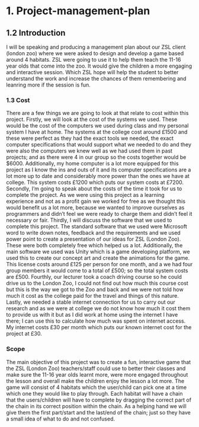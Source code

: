 # 1. Project-management-plan

## 1.2 Introduction
I will be speaking and producing a management plan about our ZSL client (london zoo) where we were asked to design and develop a game based around 4 habitats. ZSL were going to use it to help them teach the 11-16 year olds that come into the zoo. It would give the children a more engaging and interactive session. Which ZSL hope will help the student to better understand the work and increase the chances of them remembering and leanring more if the session is fun.

### 1.3 Cost
There are a few things we are going to look at that relate to cost within this project. Firstly, we will look at the cost of the systems we used. These would be the cost of the computers we used during class and my personal system I have at home. The systems at the college cost around £1500 and these were perfect as they had the exact tools we needed, the exact computer specifications that would support what we needed to do and they were also the computers we knew well as we had used them in past projects; and as there were 4 in our group so the costs together would be $6000. Additionally, my home computer is a lot more equipped for this project as I know the ins and outs of it and its computer specifications are a lot more up to date and considerably more power than the ones we have at college. This system costs £1200 which puts our system costs at £7200. Secondly, I’m going to speak about the costs of the time it took for us to complete the project. As we were using this project as a learning experience and not as a profit gain we worked for free as we thought this would benefit us a lot more, because we wanted to improve ourselves as programmers and didn’t feel we were ready to charge them and didn’t feel it necessary or fair. Thirdly, I will discuss the software that we used to complete this project. The standard software that we used were Microsoft word to write down notes, feedback and the requirements and we used power point to create a presentation of our ideas for ZSL (London Zoo). These were both completely free which helped us a lot. Additionally, the main software we used was Unity which is a game developing platform, we used this to create our concept art and create the animations for the game. This license costs around £125 per person for one month, and a we had four group members it would come to a total of £500; so the total system costs are £500. Fourthly, our lecturer took a coach driving course so he could drive us to the London Zoo, I could not find out how much this course cost but this is the way we got to the Zoo and back and we were not told how much it cost as the college paid for the travel and things of this nature. Lastly, we needed a stable internet connection for us to carry out our research and as we were at college we do not know how much it cost them to provide us with it but as I did work at home using the internet I have there; I can use this to calculate how much was spent on internet access. My internet costs £30 per month which puts our known internet cost for the project at £30.

### Scope
The main objective of this project was to create a fun, interactive game that the ZSL (London Zoo) teachers/staff could use to better their classes and make sure the 11-16 year olds learnt more, were more engaged throughout the lesson and overall make the children enjoy the lesson a lot more.  The game will consist of 4 habitats which the user/child can pick one at a time which one they would like to play through. Each habitat will have a chain that the users/children will have to complete by dragging the correct part of the chain in its correct position within the chain. As a helping hand we will give them the first part/start and the last/end of the chain; just so they have a small idea of what to do and not confused.

 
